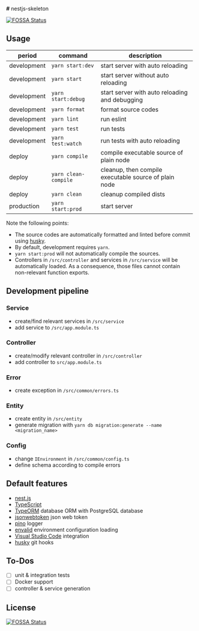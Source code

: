 **#** nestjs-skeleton

[![FOSSA Status](https://app.fossa.io/api/projects/git%2Bgithub.com%2Fcoderfox%2Fnestjs-skeleton.svg?type=shield)](https://app.fossa.io/projects/git%2Bgithub.com%2Fcoderfox%2Fnestjs-skeleton?ref=badge_shield)

## Usage

| period      | command              | description                                           |
| ----------- | -------------------- | ----------------------------------------------------- |
| development | `yarn start:dev`     | start server with auto reloading                      |
| development | `yarn start`         | start server without auto reloading                   |
| development | `yarn start:debug`   | start server with auto reloading and debugging        |
| development | `yarn format`        | format source codes                                   |
| development | `yarn lint`          | run eslint                                            |
| development | `yarn test`          | run tests                                             |
| development | `yarn test:watch`    | run tests with auto reloading                         |
| deploy      | `yarn compile`       | compile executable source of plain node               |
| deploy      | `yarn clean-compile` | cleanup, then compile executable source of plain node |
| deploy      | `yarn clean`         | cleanup compiled dists                                |
| production  | `yarn start:prod`    | start server                                          |

Note the following points:

- The source codes are automatically formatted and linted before commit using [husky](https://github.com/typicode/husky).
- By default, development requires `yarn`.
- `yarn start:prod` will not automatically compile the sources.
- Controllers in `/src/controller` and services in `/src/service` will be automatically loaded. As a consequence, those files cannot contain non-relevant function exports.

## Development pipeline

### Service

- create/find relevant services in `/src/service`
- add service to `/src/app.module.ts`

### Controller

- create/modify relevant controller in `/src/controller`
- add controller to `src/app.module.ts`

### Error

- create exception in `/src/common/errors.ts`

### Entity

- create entity in `/src/entity`
- generate migration with `yarn db migration:generate --name <migration_name>`

### Config

- change `IEnvironment` in `/src/common/config.ts`
- define schema according to compile errors

## Default features

- [nest.js](https://nestjs.com)
- [TypeScript](https://www.typescriptlang.org)
- [TypeORM](https://typeorm.io) database ORM with PostgreSQL database
- [jsonwebtoken]() json web token
- [pino](https://github.com/pinojs/pino) logger
- [envalid](https://github.com/af/envalid) environment configuration loading
- [Visual Studio Code](https://code.visualstudio.com) integration
- [husky](https://github.com/typicode/husky) git hooks

## To-Dos

- [ ] unit & integration tests
- [ ] Docker support
- [ ] controller & service generation

## License

[![FOSSA Status](https://app.fossa.io/api/projects/git%2Bgithub.com%2Fcoderfox%2Fnestjs-skeleton.svg?type=large)](https://app.fossa.io/projects/git%2Bgithub.com%2Fcoderfox%2Fnestjs-skeleton?ref=badge_large)
